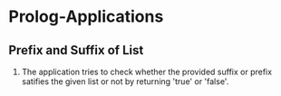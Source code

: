 # Prolog-Applications
## Prefix and Suffix of List
1. The application tries to check whether the provided suffix or prefix satifies the given list or not by returning 'true' or 'false'.
